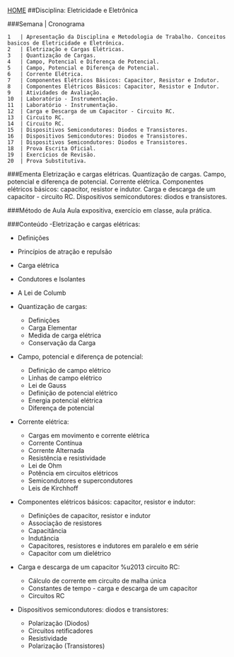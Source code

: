 [HOME](https://github.com/Webschool-io/Ensino-Superior-de-Informatica-GRATUITO) 
##Disciplina: Eletricidade e Eletrônica

###Semana | Cronograma
```
1	| Apresentação da Disciplina e Metodologia de Trabalho. Conceitos basicos de Eletricidade e Eletrônica.
2	| Eletrização e Cargas Elétricas.
3	| Quantização de Cargas.
4	| Campo, Potencial e Diferença de Potencial.
5	| Campo, Potencial e Diferença de Potencial.
6	| Corrente Elétrica.
7	| Componentes Elétricos Básicos: Capacitor, Resistor e Indutor.
8	| Componentes Elétricos Básicos: Capacitor, Resistor e Indutor.
9	| Atividades de Avaliação.
10	| Laboratório - Instrumentação.
11	| Laboratório - Instrumentação.
12	| Carga e Descarga de um Capacitor - Circuito RC.
13	| Circuito RC.
14	| Circuito RC.
15	| Dispositivos Semicondutores: Diodos e Transistores.
16	| Dispositivos Semicondutores: Diodos e Transistores.
17	| Dispositivos Semicondutores: Diodos e Transistores.
18	| Prova Escrita Oficial.
19	| Exercícios de Revisão.
20	| Prova Substitutiva.

```
###Ementa
Eletrização e cargas elétricas. Quantização de cargas. Campo, potencial e diferença de potencial. Corrente elétrica. Componentes elétricos básicos: capacitor, resistor e indutor. Carga e descarga de um capacitor - circuito RC. Dispositivos semicondutores: diodos e transistores.

###Método de Aula
Aula expositiva, exercício em classe, aula prática.

###Conteúdo
-Eletrização e cargas elétricas:
  - Definições
  - Princípios de atração e repulsão
  - Carga elétrica
  - Condutores e Isolantes
  - A Lei de Columb

- Quantização de cargas:
  - Definições
  - Carga Elementar
  - Medida de carga elétrica
  - Conservação da Carga

- Campo, potencial e diferença de potencial:
  - Definição de campo elétrico
  - Linhas de campo elétrico
  - Lei de Gauss
  - Definição de potencial elétrico
  - Energia potencial elétrica
  - Diferença de potencial

- Corrente elétrica:
  - Cargas em movimento e corrente elétrica
  - Corrente Contínua
  - Corrente Alternada
  - Resistência e resistividade
  - Lei de Ohm
  - Potência em circuitos elétricos
  - Semicondutores e supercondutores
  - Leis de Kirchhoff

- Componentes elétricos básicos: capacitor, resistor e indutor:
  - Definições de capacitor, resistor e indutor
  - Associação de resistores
  - Capacitância
  - Indutância
  - Capacitores, resistores e indutores em paralelo e em série
  - Capacitor com um dielétrico

- Carga e descarga de um capacitor %u2013 circuito RC:
  - Cálculo de corrente em circuito de malha única
  - Constantes de tempo - carga e descarga de um capacitor
  - Circuitos RC

- Dispositivos semicondutores: diodos e transistores:
  - Polarização (Diodos)
  - Circuitos retificadores
  - Resistividade
  - Polarização (Transistores)
